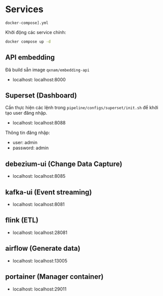 # Services

`docker-compose].yml`

Khởi động các service chính:

```bash
docker compose up -d
```

## API embedding

Đã build sẵn image `qxnam/embedding-api`

- localhost: localhost:8000

## Superset (Dashboard)

Cần thực hiện các lệnh trong `pipeline/configs/superset/init.sh` để khởi tạo user đăng nhập.

- localhost: localhost:8088

Thông tin đăng nhập:

- user: admin
- password: admin

## debezium-ui (Change Data Capture)

- localhost: localhost:8085

## kafka-ui (Event streaming)

- localhost: localhost:8081

## flink (ETL)

- localhost: localhost:28081

## airflow (Generate data)

- localhost: localhost:13005

## portainer (Manager container)

- localhost: localhost:29011
